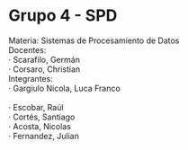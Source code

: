 # Grupo 4 - SPD<br>
Materia: Sistemas de Procesamiento de Datos<br>
Docentes:<br>
·         Scarafilo, Germán
<br>·         Corsaro, Christian
<br>Integrantes:<br>
·         Gargiulo Nicola, Luca Franco<br>
<br>·         Escobar, Raúl
<br>·         Cortés, Santiago
<br>·         Acosta, Nicolas
<br>·         Fernandez, Julian
